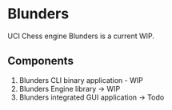 # Blunders

UCI Chess engine Blunders is a current WIP.

## Components

1. Blunders CLI binary application - WIP
2. Blunders Engine library -> WIP
3. Blunders integrated GUI application -> Todo